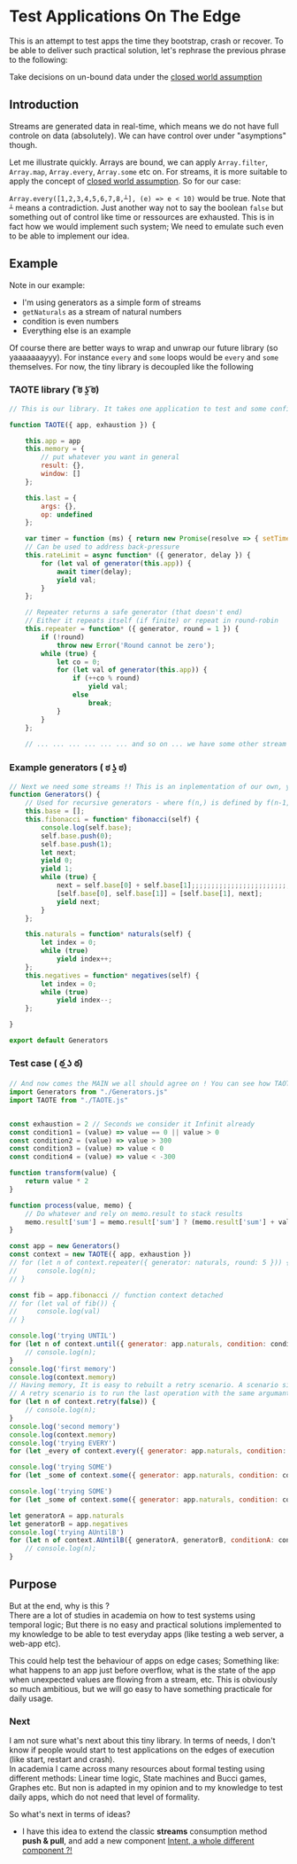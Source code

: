 # Test Applications On The Edge

This is an attempt to test apps the time they bootstrap, crash or recover. To be able to deliver such practical solution, let's rephrase the previous phrase to the following:

Take decisions on un-bound data under the [closed world assumption](https://en.wikipedia.org/wiki/Closed-world_assumption) 

## Introduction
Streams are generated data in real-time, which means we do not have full controle on data (absolutely). We can have control over under "asymptions" though.

Let me illustrate quickly. Arrays are bound, we can apply `Array.filter`, `Array.map`, `Array.every`, `Array.some` etc on. For streams, it is more suitable to apply the concept of [closed world assumption](https://en.wikipedia.org/wiki/Closed-world_assumption). So for our case:  

`Array.every([1,2,3,4,5,6,7,8,┴], (e) => e < 10)` would be true. Note that `┴` means a contradiction. Just another way not to say the boolean `false` but something out of control like time or ressources are exhausted. This is in fact how we would implement such system; We need to emulate such even to be able to implement our idea.

## Example

Note in our example:
  - I'm using generators as a simple form of streams
  - `getNaturals` as a stream of natural numbers
  - condition is even numbers
  - Everything else is an example
  
Of course there are better ways to wrap and unwrap our future library (so yaaaaaaayyy). For instance `every` and `some` loops would be `every` and `some` themselves. For now, the tiny library is decoupled like the following

### TAOTE library ( ͡ಠ ʖ̯ ͡ಠ)
```js
// This is our library. It takes one application to test and some configurations (exhaustion for example)

function TAOTE({ app, exhaustion }) {

    this.app = app
    this.memory = {
        // put whatever you want in general
        result: {},
        window: []
    };

    this.last = {
        args: {},
        op: undefined
    };

    var timer = function (ms) { return new Promise(resolve => { setTimeout(resolve, ms); }); };
    // Can be used to address back-pressure 
    this.rateLimit = async function* ({ generator, delay }) {
        for (let val of generator(this.app)) {
            await timer(delay);
            yield val;
        }
    };

    // Repeater returns a safe generator (that doesn't end)
    // Either it repeats itself (if finite) or repeat in round-robin
    this.repeater = function* ({ generator, round = 1 }) {
        if (!round)
            throw new Error('Round cannot be zero');
        while (true) {
            let co = 0;
            for (let val of generator(this.app)) {
                if (++co % round)
                    yield val;
                else
                    break;
            }
        }
    };
    
    // ... ... ... ... ... ... and so on ... we have some other stream operations
```
### Example generators ( ಠ ʖ̯ ಠ) 
```js
// Next we need some streams !! This is an inplementation of our own, you would make your own generators with their respective specificities
function Generators() {
    // Used for recursive generators - where f(n,) is defined by f(n-1,), f(n-2,), ...
    this.base = [];
    this.fibonacci = function* fibonacci(self) {
        console.log(self.base);
        self.base.push(0);
        self.base.push(1);
        let next;
        yield 0;
        yield 1;
        while (true) {
            next = self.base[0] + self.base[1];;;;;;;;;;;;;;;;;;;;;;;;;;;;;;;;;;;;;;;;;;;;;;;;;;;
            [self.base[0], self.base[1]] = [self.base[1], next];
            yield next;
        }
    };

    this.naturals = function* naturals(self) {
        let index = 0;
        while (true)
            yield index++;
    };
    this.negatives = function* negatives(self) {
        let index = 0;
        while (true)
            yield index--;
    };

}

export default Generators
```
### Test case ( ఠ ͟ʖ ఠ) 
```js
// And now comes the MAIN we all should agree on ! You can see how TAOTE can be used (and you can suggest better ways !)
import Generators from "./Generators.js"
import TAOTE from "./TAOTE.js"


const exhaustion = 2 // Seconds we consider it Infinit already
const condition1 = (value) => value == 0 || value > 0
const condition2 = (value) => value > 300
const condition3 = (value) => value < 0
const condition4 = (value) => value < -300

function transform(value) {
    return value * 2
}

function process(value, memo) {
    // Do whatever and rely on memo.result to stack results
    memo.result['sum'] = memo.result['sum'] ? (memo.result['sum'] + value) : 0
}

const app = new Generators()
const context = new TAOTE({ app, exhaustion })
// for (let n of context.repeater({ generator: naturals, round: 5 })) {
//     console.log(n);
// }

const fib = app.fibonacci // function context detached
// for (let val of fib()) {
//     console.log(val)
// }

console.log('trying UNTIL')
for (let n of context.until({ generator: app.naturals, condition: condition1, transform, process })) {
    // console.log(n);
}
console.log('first memory')
console.log(context.memory)
// Having memory, It is easy to rebuilt a retry scenario. A scenario similar to rebooting an app after a failure.
// A retry scenario is to run the last operation with the same argumants once again but importantly building on the same previous or a new memory
for (let n of context.retry(false)) {
    // console.log(n);
}
console.log('second memory')
console.log(context.memory)
console.log('trying EVERY')
for (let _every of context.every({ generator: app.naturals, condition: condition1 })) { console.log(_every) }

console.log('trying SOME')
for (let _some of context.some({ generator: app.naturals, condition: condition2 })) { console.log(_some) }

console.log('trying SOME')
for (let _some of context.some({ generator: app.naturals, condition: condition3 })) { console.log(_some) }

let generatorA = app.naturals
let generatorB = app.negatives
console.log('trying AUntilB')
for (let n of context.AUntilB({ generatorA, generatorB, conditionA: condition1, conditionB: condition4 })) {
    // console.log(n);
}

```

## Purpose
But at the end, why is this ?   
There are a lot of studies in academia on how to test systems using temporal logic; But there is no easy and practical solutions implemented to my knowledge to be able to test everyday apps (like testing a web server, a web-app etc).   

This could help test the behaviour of apps on edge cases; Something like: what happens to an app just before overflow, what is the state of the app when unexpected values are flowing from a stream, etc. This is obviously so much ambitious, but we will go easy to have something practicale for daily usage.

### Next
I am not sure what's next about this tiny library. In terms of needs, I don't know if people would start to test applications on the edges of execution (like start, restart and crash).  
In academia I came across many resources about formal testing using different methods: Linear time logic, State machines and Bucci games, Graphes etc. But non is adapted in my opinion and to my knowledge to test daily apps, which do not need that level of formality.

So what's next in terms of ideas?  
- I have this idea to extend the classic **streams** consumption method **push & pull**, and add a new component [Intent, a whole different component ?! 
](/README_intent.md)
